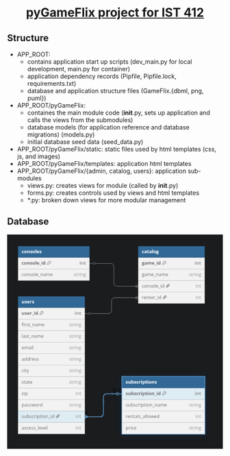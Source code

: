 # <center><u>pyGameFlix project for IST 412</u></center>

## Structure

- APP_ROOT: 
    - contains application start up scripts (dev_main.py for local development, main.py for container)
    - application dependency records (Pipfile, Pipfile.lock, requirements.txt)
    - database and application structure files (GameFlix.{dbml, png, puml})
- APP_ROOT/pyGameFlix: 
    - containes the main module code (__init__.py, sets up application and calls the views from the submodules)
    - database models (for application reference and database migrations) (models.py)
    - initial database seed data (seed_data.py)
- APP_ROOT/pyGameFlix/static: static files used by html templates (css, js, and images)
- APP_ROOT/pyGameFlix/templates: application html templates
- APP_ROOT/pyGameFlix/{admin, catalog, users}: application sub-modules
    - views.py: creates views for module (called by __init__.py)
    - forms.py: creates controls used by views and html templates
    - \*.py: broken down views for more modular management

## Database

![GameFlix.png](GameFlix.png)